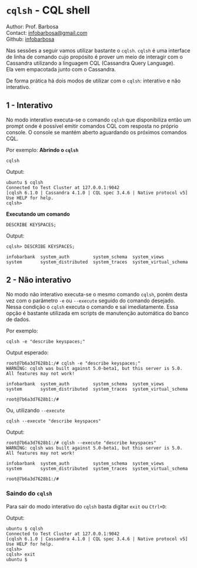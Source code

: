 # `cqlsh` - CQL shell
Author: Prof. Barbosa<br>
Contact: infobarbosa@gmail.com<br>
Github: [infobarbosa](https://github.com/infobarbosa)

Nas sessões a seguir vamos utilizar bastante o `cqlsh`.
`cqlsh` é uma interface de linha de comando cujo propósito é prover um meio de interagir com o Cassandra utilizando a linguagem CQL (Cassandra Query Language).<br>
Ela vem empacotada junto com o Cassandra.

De forma prática há dois modos de utilizar com o `cqlsh`: interativo e não interativo.

## 1 - Interativo
No modo interativo executa-se o comando `cqlsh` que disponibiliza então um prompt onde é possível emitir comandos CQL com resposta no próprio console.
O console se mantém aberto aguardando os próximos comandos CQL.

Por exemplo:
**Abrindo o `cqlsh`**
```
cqlsh
```

Output:
```
ubuntu $ cqlsh
Connected to Test Cluster at 127.0.0.1:9042
[cqlsh 6.1.0 | Cassandra 4.1.0 | CQL spec 3.4.6 | Native protocol v5]
Use HELP for help.
cqlsh> 
```

**Executando um comando**
```
DESCRIBE KEYSPACES;
```

Output:
```
cqlsh> DESCRIBE KEYSPACES;

infobarbank  system_auth         system_schema  system_views
system       system_distributed  system_traces  system_virtual_schema
``` 

## 2 - Não interativo
No modo não interativo executa-se o mesmo comando `cqlsh`, porém desta vez com o parâmetro `-e` ou `--execute` seguido do comando desejado.<br>
Nessa condição o `cqlsh` executa o comando e sai imediatamente.
Essa opção é bastante utilizada em scripts de manutenção automática do banco de dados.

Por exemplo:
```
cqlsh -e "describe keyspaces;"
```

Output esperado:
```
root@7b6a3d7628b1:/# cqlsh -e "describe keyspaces;"
WARNING: cqlsh was built against 5.0-beta1, but this server is 5.0.  All features may not work!

infobarbank  system_auth         system_schema  system_views
system       system_distributed  system_traces  system_virtual_schema

root@7b6a3d7628b1:/#
```

Ou, utilizando `--execute`
```
cqlsh --execute "describe keyspaces"
```

Output:
```
root@7b6a3d7628b1:/# cqlsh --execute "describe keyspaces"
WARNING: cqlsh was built against 5.0-beta1, but this server is 5.0.  All features may not work!

infobarbank  system_auth         system_schema  system_views
system       system_distributed  system_traces  system_virtual_schema

root@7b6a3d7628b1:/#
```

### Saindo do `cqlsh`
Para sair do modo interativo do `cqlsh` basta digitar `exit` ou `Ctrl+D`:

Output:
```
ubuntu $ cqlsh
Connected to Test Cluster at 127.0.0.1:9042
[cqlsh 6.1.0 | Cassandra 4.1.0 | CQL spec 3.4.6 | Native protocol v5]
Use HELP for help.
cqlsh> 
cqlsh> exit
ubuntu $ 
```
